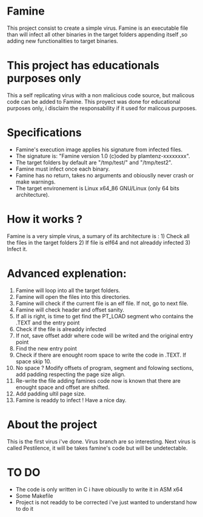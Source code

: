 # Famine
This project consist to create a simple virus. Famine is an executable file than will infect all other binaries in the target folders appending itself ,so adding new functionalities to target binaries.

# This project has educationals purposes only
This a self replicating virus with a non malicious code source, but malicous code can be added to Famine.
This proyect was done for educational purposes only, i disclaim the responsability if it used for malicous purposes.

# Specifications
- Famine's execution image applies his signature from infected files.
- The signature is: "Famine version 1.0 (c)oded by plamtenz-xxxxxxxx".
- The target folders by default are "/tmp/test/" and "/tmp/test2".
- Famine must infect once each binary.
- Famine has no return, takes no arguments and obiouslly never crash or make warnings.
- The target environement is Linux x64_86 GNU/Linux (only 64 bits architecture).

# How it works ?
Famine is a very simple virus, a sumary of its architecture is :
    1) Check all the files in the target folders
    2) If file is elf64 and not alreaddy infected
    3) Infect it.
    
# Advanced explenation:

1) Famine will loop into all the target folders.
2) Famine will open the files into this directories.
3) Famine will check if the current file is an elf file. If not, go to next file.
4) Famine will check header and offset sanity.
5) If all is right, is time to get find the PT_LOAD segment who contains the .TEXT and the entry point
6) Check if the file is alreaddy infected
7) If not, save offset addr where code will be writed and the original entry point
8) Find the new entry point
9) Check if there are enought room space to write the code in .TEXT. If space skip 10.
10) No space ? Modify offsets of program, segment and folowing sections, add padding respecting the page size align.
11) Re-write the file adding famines code now is known that there are enought space and offset are shifted.
12) Add padding ultil page size.
13) Famine is readdy to infect ! Have a nice day.

# About the project
This is the first virus i've done. Virus branch are so interesting. Next virus is called Pestilence, it will be takes famine's code but will be undetectable.

# TO DO
- The code is only written in C i have obiouslly to write it in ASM x64
- Some Makefile
- Project is not readdy to be corrected i've just wanted to understand how to do it

